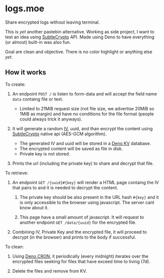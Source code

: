 # logs.moe

Share encrypted logs without leaving terminal.

This is _yet_ another pastebin alternative. Working as side project, I want to test an idea using [SubtleCrypto](https://developer.mozilla.org/en-US/docs/Web/API/SubtleCrypto) API. Made using Deno to have everything (or almost) built-in was also fun.

Goal are clean and objective. There is no color highlight or anything else _yet_.

## How it works

To create:

1. An endpoint `POST /` is listen to form-data and will accept the field name `data` containg file or text.

   - Limited to 21MiB request size (not file size, we advertise 20MiB so 1MiB as margin) and have no conditions for the file format (people could always trick it anyways).

1. It will generate a random [IV](https://en.wikipedia.org/wiki/Initialization_vector), uuid, and than encrypt the content using [SubtleCrypto](https://developer.mozilla.org/en-US/docs/Web/API/SubtleCrypto/encrypt) native api (AES-GCM algorithm).

   - The generated IV and uuid will be stored in a [Deno KV](https://docs.deno.com/deploy/kv/manual) database.
   - The encrypted content will be saved as file in disk.
   - Private key is not stored.

1. Prints the url (including the private key) to share and decrypt that file.

To retrieve:

1. An endpoint `GET /{uuid}#{key}` will render a HTML page containg the IV that pairs to and it is needed to decrypt the content.

   1. The private key should be also present in the URL hash `#{key}` and it is only accessible to the browser using javascript. The server cant know about it.

   1. This page have a small amount of javascript. It will request to another endpoint `GET /data/{uuid}` for the encrypted file.

1. Combining IV, Private Key and the encrypted file, it will proceed to decrypt (in the browser) and prints to the body if successful.

To clean:

1. Using [Deno CRON](https://docs.deno.com/deploy/kv/manual/cron), it periodically (every midnight) iterates over the encrypted files seeking for files that have exceed time to living (7d).

1. Delete the files and remove from KV.
